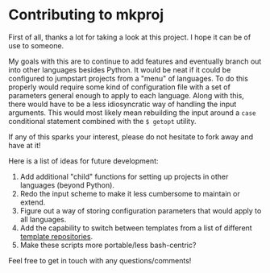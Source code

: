 # Contributing to mkproj  
  
  First of all, thanks a lot for taking a look at this project. I hope it can be of use to someone.
  
  My goals with this are to continue to add features and eventually branch out into other languages besides Python. It would be neat if it could be configured to jumpstart projects from a "menu" of languages. To do this properly would require some kind of configuration file with a set of parameters general enough to apply to each language. Along with this, there would have to be a less idiosyncratic way of handling the input arguments. This would most likely mean rebuilding the input around a `case` conditional statement combined with the `$ getopt` utility.
  
  If any of this sparks your interest, please do not hesitate to fork away and have at it!
  
  Here is a list of ideas for future development:
  1) Add additional "child" functions for setting up projects in other languages (beyond Python).
  2) Redo the input scheme to make it less cumbersome to maintain or extend.
  3) Figure out a way of storing configuration parameters that would apply to all languages.
  4) Add the capability to switch between templates from a list of different [template repositories](https://docs.github.com/en/free-pro-team@latest/github/creating-cloning-and-archiving-repositories/creating-a-template-repository).
  5) Make these scripts more portable/less bash-centric?
  
  Feel free to get in touch with any questions/comments!
